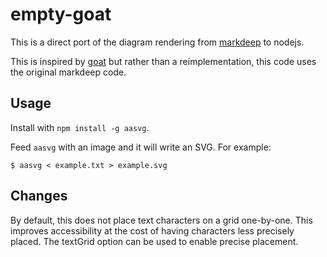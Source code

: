 # empty-goat

This is a direct port of the diagram rendering from
[markdeep](https://casual-effects.com/markdeep/) to nodejs.

This is inspired by [goat](https://github.com/blampe/goat) but rather than a
reimplementation, this code uses the original markdeep code.

## Usage

Install with `npm install -g aasvg`.

Feed `aasvg` with an image and it will write an SVG.  For example:

```
$ aasvg < example.txt > example.svg
```

## Changes

By default, this does not place text characters on a grid one-by-one.  This
improves accessibility at the cost of having characters less precisely placed.
The textGrid option can be used to enable precise placement.
